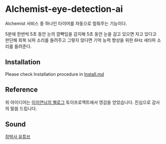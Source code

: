 # Alchemist-eye-detection-ai
Alchemist 서비스 중 하나인 타이머를 자동으로 멈춰주는 기능이다.

5분에 한번씩 5초 동안 눈의 깜빡임을 감지해 5초 동안 눈을 감고 있으면 자고 있다고 판단해 회복 뇌파 소리를 들려주고 그렇지 않다면 기억 능력 향상을 위한 6Hz 세타파 소리를 들려준다.

## Installation

Please check Installation procedure in [Install.md]()

## Reference

위 아이디어는 [이지연님의 벨로그](https://velog.io/@wldus9503/opencv-05.-%EA%B0%9C%EC%9D%B8-%ED%86%A0%EC%9D%B4%ED%94%84%EB%A1%9C%EC%A0%9D%ED%8A%B8) 토이프로젝트에서 영감을 얻었습니다. 진심으로 감사의 말씀 드립니다.

## Sound

[잠박사 유튜브](https://www.youtube.com/channel/UClrKpnEehrQydacUHBptWcw/videos)

